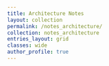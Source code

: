 ```yaml
---
title: Architecture Notes
layout: collection
permalink: /notes_architecture/
collection: notes_architecture
entries_layout: grid
classes: wide
author_profile: true
---
```

